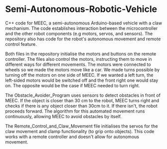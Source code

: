 # Semi-Autonomous-Robotic-Vehicle
C++ code for MEEC, a semi-autonomous Arduino-based vehicle with a claw mechanism. The code establishes interaction between the microcontroller and the other robot components (e.g motors, servos, and sensors). The repository also has code for the robot's autonomous movement and remote control feature.

Both files in the repository initialise the motors and buttons on the remote controller. The files also control the motors, instructing them to move in different ways for different movements. The motors were connected to wheels so we made the motors move like  a car. We made turns possible by turning off the motors on one side of MEEC. If we wanted a left turn, the left-sided motors would be switched off and the front right one would stay on. The opposite would be the case if MEEC needed to turn right. 

The Obstacle_Avoider_Program uses sensors to detect obstacles in front of MEEC. If the object is closer than 30 cm to the robot, MEEC turns right and checks if there is any object closer than 30cm to it. If there isn't, the robot proceeds forward. The algorithm for this automated movement runs continuously, allowing MEEC to avoid obstacles by itself.

The Remote_Control_and_Claw_Movement file initialises the servos for the claw movement and clamp functionality (to grip onto objects). This code works with a remote controller and doesn't allow for autonomous movement.
